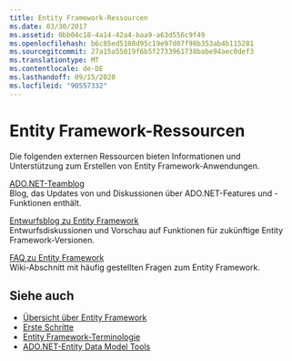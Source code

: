 ```yaml
---
title: Entity Framework-Ressourcen
ms.date: 03/30/2017
ms.assetid: 0bb04c18-4a14-42a4-baa9-a63d556c9f49
ms.openlocfilehash: b6c85ed5108d95c19e97d07f98b353ab4b115281
ms.sourcegitcommit: 27a15a55019f6b5f2733961738babe94aec0def3
ms.translationtype: MT
ms.contentlocale: de-DE
ms.lasthandoff: 09/15/2020
ms.locfileid: "90557332"
---
```

# <a name="entity-framework-resources"></a>Entity Framework-Ressourcen
Die folgenden externen Ressourcen bieten Informationen und Unterstützung zum Erstellen von Entity Framework-Anwendungen.  
  
 [ADO.NET-Teamblog](/archive/blogs/adonet/)  
 Blog, das Updates von und Diskussionen über ADO.NET-Features und -Funktionen enthält.  
  
 [Entwurfsblog zu Entity Framework](/archive/blogs/efdesign)  
 Entwurfsdiskussionen und Vorschau auf Funktionen für zukünftige Entity Framework-Versionen.  
  
 [FAQ zu Entity Framework](https://social.technet.microsoft.com/wiki/contents/articles/3737.entity-framework-faq.aspx)  
 Wiki-Abschnitt mit häufig gestellten Fragen zum Entity Framework.  
  
## <a name="see-also"></a>Siehe auch

- [Übersicht über Entity Framework](overview.md)
- [Erste Schritte](getting-started.md)
- [Entity Framework-Terminologie](terminology.md)
- [ADO.NET-Entity Data Model Tools](/previous-versions/dotnet/netframework-4.0/bb399249(v=vs.100))

